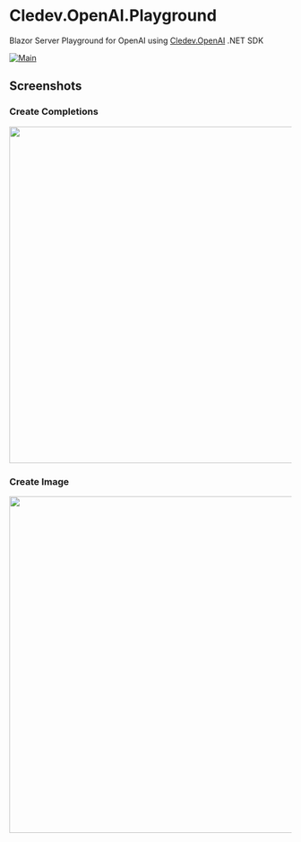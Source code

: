 # Cledev.OpenAI.Playground

Blazor Server Playground for OpenAI using [Cledev.OpenAI](https://github.com/lucabriguglia/Cledev.OpenAI) .NET SDK

[![Main](https://github.com/lucabriguglia/Cledev.OpenAI.Playground/actions/workflows/main.yml/badge.svg)](https://github.com/lucabriguglia/Cledev.OpenAI.Playground/actions/workflows/main.yml)

## Screenshots

### Create Completions
<img src="https://user-images.githubusercontent.com/8679253/222959712-77df45ff-15c2-4caf-9ab8-cdfa3d21fe94.png" width="600" />

### Create Image
<img src="https://user-images.githubusercontent.com/8679253/222959871-f1033984-8f25-4160-98e3-84965847f280.png" width="600" />
